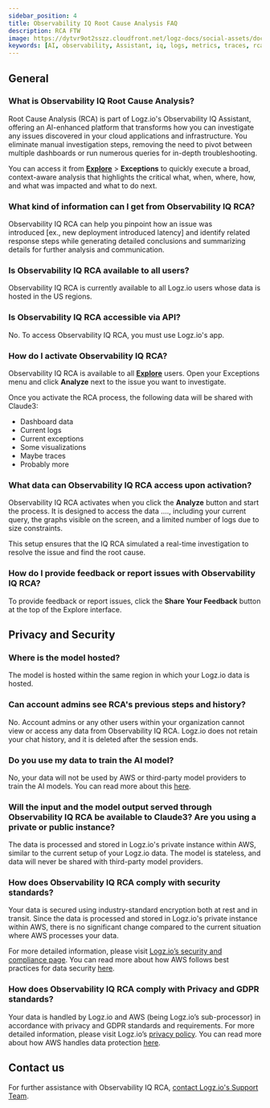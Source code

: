 ```yaml
---
sidebar_position: 4
title: Observability IQ Root Cause Analysis FAQ
description: RCA FTW
image: https://dytvr9ot2sszz.cloudfront.net/logz-docs/social-assets/docs-social.jpg
keywords: [AI, observability, Assistant, iq, logs, metrics, traces, rca, root cause analysis, root cause, analysis, services, logz.io]
---
```



<!--
Logz.io’s automated Root Cause Analysis (RCA) uses GenAI to transform the manner in which your team carry out investigation into any issues discovered in your cloud applications and infrastructure. Eliminating manual investigation steps, removing the need to pivot between multiple dashboards or run numerous queries to carry out in-depth troubleshooting.

With Logz.io's RCA you can quickly: 


* Move from issue detection directly into automated investigation, simplifying and reducing time from discovery to response.

* Execute broad, context-aware analysis that highlights the critical what, when, where, how and what was impacted, and what to do next.

* Pinpoint details about how an issue was introduced [ex. new deployment introduced latency] and identify related response steps.

* Generate detailed Conclusions, summarizing details for further analysis and communication.
-->


## General

### What is Observability IQ Root Cause Analysis?

Root Cause Analysis (RCA) is part of Logz.io's Observability IQ Assistant, offering an AI-enhanced platform that transforms how you can investigate any issues discovered in your cloud applications and infrastructure. You eliminate manual investigation steps, removing the need to pivot between multiple dashboards or run numerous queries for in-depth troubleshooting.

You can access it from **[Explore](https://app.logz.io/#/dashboard/explore)** > **Exceptions** to quickly execute a broad, context-aware analysis that highlights the critical what, when, where, how, and what was impacted and what to do next.



### What kind of information can I get from Observability IQ RCA? 

Observability IQ RCA can help you pinpoint how an issue was introduced [ex., new deployment introduced latency] and identify related response steps while generating detailed conclusions and summarizing details for further analysis and communication.


### Is Observability IQ RCA available to all users?

Observability IQ RCA is currently available to all Logz.io users whose data is hosted in the US regions.

### Is Observability IQ RCA accessible via API?

No. To access Observability IQ RCA, you must use Logz.io's app.

### How do I activate Observability IQ RCA?

Observability IQ RCA is available to all **[Explore](https://app.logz.io/#/dashboard/explore)** users. Open your Exceptions menu and click **Analyze** next to the issue you want to investigate.

Once you activate the RCA process, the following data will be shared with Claude3:

* Dashboard data
* Current logs
* Current exceptions
* Some visualizations
* Maybe traces
* Probably more

### What data can Observability IQ RCA access upon activation?

Observability IQ RCA activates when you click the **Analyze** button and start the process. It is designed to access the data ...., including your current query, the graphs visible on the screen, and a limited number of logs due to size constraints. 

This setup ensures that the IQ RCA simulated a real-time investigation to resolve the issue and find the root cause.


### How do I provide feedback or report issues with Observability IQ RCA? 

To provide feedback or report issues, click the **Share Your Feedback** button at the top of the Explore interface.



## Privacy and Security

### Where is the model hosted?

The model is hosted within the same region in which your Logz.io data is hosted. 

### Can account admins see RCA's previous steps and history?

No. Account admins or any other users within your organization cannot view or access any data from Observability IQ RCA. Logz.io does not retain your chat history, and it is deleted after the session ends.

### Do you use my data to train the AI model?

No, your data will not be used by AWS or third-party model providers to train the AI models. You can read more about this [here](https://aws.amazon.com/bedrock/faqs/#product-faqs#bedrock-faqs#security-and-privacy).


### Will the input and the model output served through Observability IQ RCA be available to Claude3? Are you using a private or public instance?

The data is processed and stored in Logz.io's private instance within AWS, similar to the current setup of your Logz.io data. The model is stateless, and data will never be shared with third-party model providers.

### How does Observability IQ RCA comply with security standards?

Your data is secured using industry-standard encryption both at rest and in transit. Since the data is processed and stored in Logz.io's private instance within AWS, there is no significant change compared to the current situation where AWS processes your data.

For more detailed information, please visit [Logz.io’s security and compliance page](https://logz.io/platform/features/soc-2-compliance/). You can read more about how AWS follows best practices for data security [here](https://aws.amazon.com/bedrock/faqs/#product-faqs#bedrock-faqs#general:~:text=Why%20should%20I%20use%20Amazon%20Bedrock%3F).

### How does Observability IQ RCA comply with Privacy and GDPR standards?​

Your data is handled by Logz.io and AWS (being Logz.io’s sub-processor) in accordance with privacy and GDPR standards and requirements. For more detailed information, please visit Logz.io’s [privacy policy](https://logz.io/about-us/privacy-policy/). You can read more about how AWS handles data protection [here](https://docs.aws.amazon.com/bedrock/latest/userguide/data-protection.html).


## Contact us

For further assistance with Observability IQ RCA, [contact Logz.io's Support Team](mailto:help@logz.io).